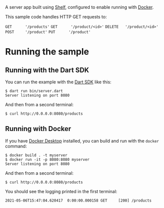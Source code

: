 A server app built using [Shelf](https://pub.dev/packages/shelf),
configured to enable running with [Docker](https://www.docker.com/).

This sample code handles HTTP GET requests to:

```GET      '/products'```
```GET      '/product/<id>'```
```DELETE   '/product/<id>'```
```POST     '/product'```
```PUT      '/product'```

# Running the sample

## Running with the Dart SDK

You can run the example with the [Dart SDK](https://dart.dev/get-dart)
like this:

```
$ dart run bin/server.dart
Server listening on port 8080
```

And then from a second terminal:
```
$ curl http://0.0.0.0:8080/products
```

## Running with Docker

If you have [Docker Desktop](https://www.docker.com/get-started) installed, you
can build and run with the `docker` command:

```
$ docker build . -t myserver
$ docker run -it -p 8080:8080 myserver
Server listening on port 8080
```

And then from a second terminal:
```
$ curl http://0.0.0.0:8080/products
```

You should see the logging printed in the first terminal:
```
2021-05-06T15:47:04.620417  0:00:00.000158 GET     [200] /products
```
